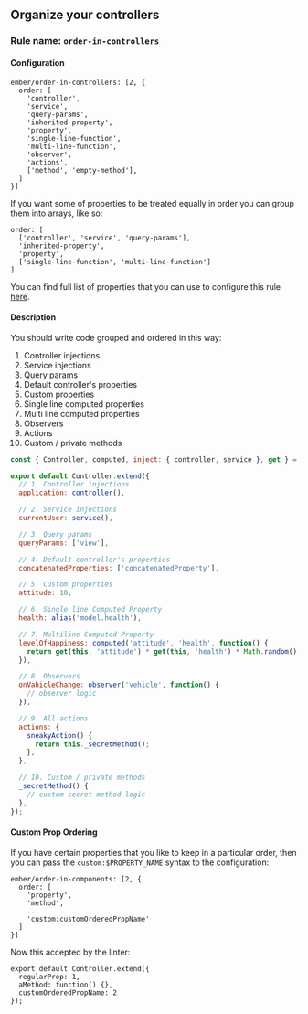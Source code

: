 ## Organize your controllers

### Rule name: `order-in-controllers`

#### Configuration

```
ember/order-in-controllers: [2, {
  order: [
    'controller',
    'service',
    'query-params',
    'inherited-property',
    'property',
    'single-line-function',
    'multi-line-function',
    'observer',
    'actions',
    ['method', 'empty-method'],
  ]
}]
```

If you want some of properties to be treated equally in order you can group them into arrays, like so:

```
order: [
  ['controller', 'service', 'query-params'],
  'inherited-property',
  'property',
  ['single-line-function', 'multi-line-function']
]
```

You can find full list of properties that you can use to configure this rule [here](/lib/utils/property-order.js#L10).

#### Description

You should write code grouped and ordered in this way:

1. Controller injections
2. Service injections
3. Query params
4. Default controller's properties
5. Custom properties
6. Single line computed properties
7. Multi line computed properties
8. Observers
9. Actions
10. Custom / private methods


```javascript
const { Controller, computed, inject: { controller, service }, get } = Ember;

export default Controller.extend({
  // 1. Controller injections
  application: controller(),

  // 2. Service injections
  currentUser: service(),

  // 3. Query params
  queryParams: ['view'],

  // 4. Default controller's properties
  concatenatedProperties: ['concatenatedProperty'],

  // 5. Custom properties
  attitude: 10,

  // 6. Single line Computed Property
  health: alias('model.health'),

  // 7. Multiline Computed Property
  levelOfHappiness: computed('attitude', 'health', function() {
    return get(this, 'attitude') * get(this, 'health') * Math.random();
  }),

  // 8. Observers
  onVahicleChange: observer('vehicle', function() {
    // observer logic
  }),

  // 9. All actions
  actions: {
    sneakyAction() {
      return this._secretMethod();
    },
  },

  // 10. Custom / private methods
  _secretMethod() {
    // custom secret method logic
  },
});
```

#### Custom Prop Ordering

If you have certain properties that you like to keep in a particular order, then you can pass the `custom:$PROPERTY_NAME` syntax to the configuration:

```
ember/order-in-components: [2, {
  order: [
    'property',
    'method',
    ...
    'custom:customOrderedPropName'
  ]
}]
```

Now this accepted by the linter:

```
export default Controller.extend({
  regularProp: 1,
  aMethod: function() {},
  customOrderedPropName: 2
});
```
